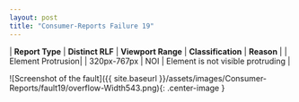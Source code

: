 ```yaml
---
layout: post
title: "Consumer-Reports Failure 19"
---
```

| **Report Type** | **Distinct RLF** | **Viewport Range** | **Classification** | **Reason** |
| Element Protrusion|  | 320px-767px | NOI | Element is not visible protruding | 

![Screenshot of the fault]({{ site.baseurl }}/assets/images/Consumer-Reports/fault19/overflow-Width543.png){: .center-image }
